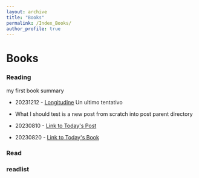```yaml
---
layout: archive
title: "Books"
permalink: /Index_Books/
author_profile: true
---
```

# Books

### Reading
my first book summary 

- 20231212 - [Longitudine](../_posts/2023-12-12-Longitudine.md)
Un ultimo tentativo


- What I should test is a new post from scratch into post parent directory
- 20230810 - [Link to Today's Post](../_posts/2023-10-08-Today.md)

- 20230820 - [Link to Today's Book](../_Books/2023-10-22-NewBook.md)

### Read

### readlist
